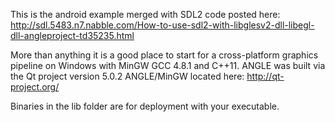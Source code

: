 This is the android example merged with SDL2 code posted here: http://sdl.5483.n7.nabble.com/How-to-use-sdl2-with-libglesv2-dll-libegl-dll-angleproject-td35235.html

More than anything it is a good place to start for a cross-platform
graphics pipeline on Windows with MinGW GCC 4.8.1 and C++11. ANGLE was
built via the Qt project version 5.0.2 ANGLE/MinGW located here: http://qt-project.org/

Binaries in the lib folder are for deployment with your executable.





